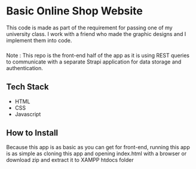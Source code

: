 # Basic Online Shop Website
This code is made as part of the requirement for passing one of my university class.
I work with a friend who made the graphic designs and I implement them into code.
###
Note : This repo is the front-end half of the app as it is using REST queries to communicate with a separate Strapi application for data storage and authentication.

## Tech Stack
- HTML
- CSS
- Javascript

## How to Install
Because this app is as basic as you can get for front-end, running this app is as simple as cloning this app and opening index.html with a browser or download zip and extract it to XAMPP htdocs folder
